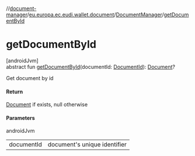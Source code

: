 //[document-manager](../../../index.md)/[eu.europa.ec.eudi.wallet.document](../index.md)/[DocumentManager](index.md)/[getDocumentById](get-document-by-id.md)

# getDocumentById

[androidJvm]\
abstract fun [getDocumentById](get-document-by-id.md)(documentId: [DocumentId](../index.md#659369697%2FClasslikes%2F1351694608)): [Document](../-document/index.md)?

Get document by id

#### Return

[Document](../-document/index.md) if exists, null otherwise

#### Parameters

androidJvm

| | |
|---|---|
| documentId | document's unique identifier |
